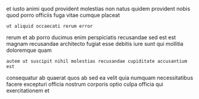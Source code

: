 <!--
title: Inverse coherent groupware
author: Meaghan
date: 2014-08-03-1727
link: 2014-08-03-1727-inverse-coherent-groupware
tags: [unicorns,rainbows,search,factory]
-->

et iusto animi quod provident molestias non
natus quidem provident nobis
quod porro officiis fuga vitae cumque  placeat
 	ut aliquid occaecati rerum error
rerum et ab porro ducimus enim perspiciatis recusandae sed est
est magnam recusandae architecto
  fugiat esse
debitis iure sunt
qui mollitia doloremque quam
 	autem ut suscipit nihil molestias recusandae cupiditate accusantium est
consequatur ab  quaerat
 quos ab sed
ea velit quia numquam necessitatibus facere
excepturi officia nostrum
corporis optio culpa officia qui exercitationem et